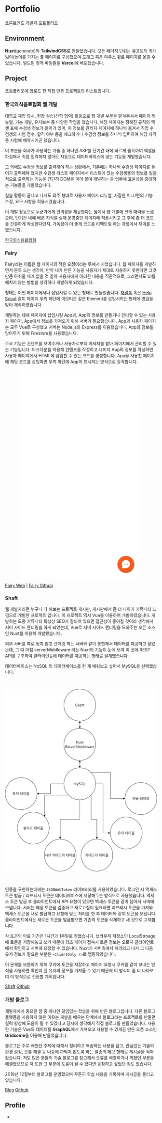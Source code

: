 # Portfolio

프론트엔드 개발자 포트폴리오

## Environment

**Nuxt**(generate)와 **TailwindCSS로** 만들었습니다. 모든 페이지 단위는 뷰포트의 최대 넓이/높이를 가지는 풀 페이지로 구성했으며 드래그 혹은 마우스 휠로 페이지를 옮길 수 있습니다. 빌드된 정적 파일들을 **Vercel**에 배포했습니다.

## Project

포트폴리오에 업로드 한 직접 만든 프로젝트의 리스트입니다.

### 한국외식음료협회 웹 개발

대학교 재학 당시, 현장 실습(산학 협력) 활동으로 웹 개발 부분을 맡겨주셔서 페이지 리뉴얼, 기능 개발, 유지보수 등 다양한 작업을 했습니다. 해당 페이지는 정해진 규칙의 엑셀 표에 수검생 정보가 들어가 있어, 이 정보를 관리자 페이지에 하나씩 옮겨서 직접 수검생의 시험 점수, 합격 여부 등을 체크하거나 수검생 정보를 하나씩 입력하여 해당 자격증 시험에 예약시키곤 했습니다.

이 부분을 회사가 사용하는 기술 중 하나인 ASP를 단기간 내에 빠르게 습득하여 엑셀을 파싱해서 직접 입력하지 않아도 자동으로 데이터베이스에 넣는 기능을 개발했습니다.

그 외에도 수검생 정보를 출력해야 하는 상황에서, 기존에는 하나씩 수검생 페이지를 들어가 출력해야 했지만 수검생 리스트 페이지에서 리스트에 있는 수검생들의 정보를 일괄적으로 출력하는 기능을 간단히 DOM을 이어 붙여 개발하는 등 업무에 효율성을 증대하는 기능들을 개발했습니다.

실습 활동이 끝나고 나서도 외주 형태로 사용자 페이지 리뉴얼, 자잘한 버그/편의 기능 수정, 요구 사항을 적용시켰습니다.

이 개발 활동으로 누군가에게 편의성을 제공한다는 점에서 웹 개발에 크게 매력을 느꼈으며, 단기간 내에 배운 지식을 실제 운영중인 페이지에 적용시키고 그 후에 좀 더 코드를 간결하게 작성한다던지, 가독성이 더 좋게 코드를 리팩토링 하는 과정에서 재미를 느꼈습니다.

[한국외식음료협회](http://kfba.or.kr)

### Fairy

Fairy라는 이름은 웹 페이지의 작은 요정이라는 뜻에서 지었습니다. 웹 페이지를 개발하면서 문득 드는 생각이, 만약 내가 만든 기능을 사용자가 제대로 사용하지 못한다면 그것만큼 아쉬울 때가 없을 것 같아 사용자에게 이러한 내용을 직관적으로, 그러면서도 UI를 해치지 않는 방법을 생각하다 개발하게 되었습니다.

형태는 어떤 페이지에서나 삽입시킬 수 있는 형태로 만들었습니다. [채널톡](https://channel.io/ko) 혹은 [Help Scout](https://www.helpscout.com/) 같이 페이지 우측 하단에 이모티콘 같은 Element를 삽입시키는 형태에 영감을 받아 제작하였습니다.

개발하는 데에 페이지에 삽입시킬 App과, App의 정보를 만들거나 관리할 수 있는 사용자 페이지, App에서 정보를 가져오기 위해 서버가 필요했습니다. App과 사용자 페이지는 모두 Vue로 구성했고 서버는 Node.js와 Express를 이용했습니다. App의 정보를 담아두기 위해 Firestore를 사용했습니다.

주요 기능은 컨텐츠를 보여주거나 사용자로부터 메세지를 받아 페이지에서 관리할 수 있는 기능입니다. 마크다운을 이용해 컨텐츠를 작성하고 나머지 App의 정보를 작성하면 사용자 페이지에서 HTML에 삽입할 수 있는 코드를 생성합니다. App을 사용할 페이지에 해당 코드를 삽입하면 우측 하단에 App이 표시되는 방식으로 동작합니다.

<p align="center">
  <img src="/docs/ex.gif" alt="example-fairy" />
</p>

[Fairy Web](https://fairy-web-service.web.app/) | [Fairy Github](https://github.com/n2ptune/fairy)

### Shaft

웹 개발자라면 누구나 다 해보는 프로젝트 게시판, 게시판에서 좀 더 나아가 커뮤니티 느낌으로 개발한 프로젝트 입니다. 이 프로젝트 역시 Vue를 이용하여 개발하였습니다. 개발하는 도중 커뮤니티 특성상 SEO가 잘되어 있으면 접근성이 좋아질 것이라 생각해서 서버 사이드 렌더링을 하게 되었는데, Vue로 서버 사이드 렌더링을 도와주는 오픈 소스인 Nuxt를 이용해 개발했습니다.

외부 서버를 따로 놓지 않고 렌더링 하는 서버와 같이 통합해서 데이터를 제공하고 싶었는데, 그 때 마침 serverMiddleware 라는 Nuxt의 기능이 눈에 보여 이 곳에 REST API를 구축하여 클라이언트에 데이터를 제공하는 형태로 설계했습니다.

데이터베이스는 NoSQL 외 데이터베이스를 한 개 배워보고 싶어서 MySQL을 선택했습니다.

<p align="center">
  <img src="/docs/shaft-draw.png" alt="shaft-draw" style="margin: 2rem 0;" />
</p>

인증을 구현하는데에는 `JSONWebToken` 라이브러리를 사용하였습니다. 로그인 시 액세스 토큰 발급 / 리프레시 토큰은 데이터베이스에 저장해두는 방식으로 사용했습니다. 액세스 토큰 발급 후 클라이언트에서 API 요청이 있으면 액세스 토큰을 같이 담아서 서버에 보냅니다. 서버는 해당 토큰을 검증하고 새로고침이 필요하면 리프레시 토큰을 가져와 액세스 토큰을 새로 발급하고 요청에 맞는 처리를 한 후 데이터와 같이 토큰을 보냅니다. 클라이언트에서는 새로운 토큰을 발급받으면 기존의 토큰을 삭제하고 새 것으로 교체합니다.

각 토큰의 만료 기간은 1시간과 1주일로 정했습니다. 브라우저 저장소인 LocalStroage에 토큰을 저장해놓고 쓰기 때문에 최초 페이지 접속시 토큰 정보는 오로지 클라이언트에서 확인하고 서버에 요청할 수 있습니다. Nuxt가 서버측에서 처리되고 나서 그 다음 유저 정보가 필요한 부분은 `<ClientOnly />`로 랩핑하였습니다.

이 문제를 보완하기 위해 쿠키에 토큰을 저장하고 페이지 요청시 쿠키를 같이 보내는 방식을 사용하면 확인이 된 유저의 정보를 가져올 수 있기 때문에 이 방식이 좀 더 나아보여 이 방식으로 전환할 계획입니다.

[Shaft](https://shaft.imkh.dev) [Github](https://github.com/n2ptune/shaft)

### 개발 블로그

개발자에게 중요한 점 중 하나인 끊임없는 학습을 위해 만든 블로그입니다. 다른 블로그 플랫폼을 사용하지 않은 이유는 개발을 배우는 단계에서 블로그라는 프로젝트를 만들면 실력 향상에 도움이 될 수 있겠다고 당시에 생각해서 직접 블로그를 만들었습니다. 사용한 기술은 Vue와 데이터를 **GraphQL**에서 가져오고 사용할 수 있게끔 만든 오픈 소스인 **Gridsome**을 이용해 만들었습니다.

블로그는 주로 배웠던 주제에 대해서 정리하고 복습하는 내용을 담고, 관심있는 기술의 환경 설정, 오류 해결 등 나중에 까먹지 않도록 하는 일종의 메모 형태로 게시글을 적어왔습니다. 저도 많은 분들의 기술 블로그를 참고해서 오류를 해결하거나 막혔던 부분을 해결했으므로 저 또한 그 부분에 도움이 될 수 있다면 동참하고 싶었던 점도 있습니다.

2019년 12월부터 블로그를 운영했으며 꾸준히 학습 내용을 기록하며 게시글을 올리고 있습니다.

[Blog](https://imkh.dev) [Github](https://github.com/n2ptune/imkh.dev)

## Profile

- 
